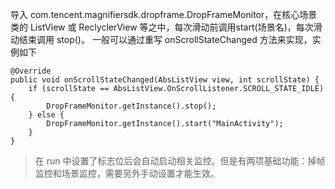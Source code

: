 导入 com.tencent.magnifiersdk.dropframe.DropFrameMonitor，在核心场景类的 ListView 或 ReclyclerView 等之中，每次滑动前调用start(场景名)，每次滑动结束调用 stop()。
一般可以通过重写 onScrollStateChanged 方法来实现，实例如下
```
@Override
public void onScrollStateChanged(AbsListView view, int scrollState) {
    if (scrollState == AbsListView.OnScrollListener.SCROLL_STATE_IDLE) {
        DropFrameMonitor.getInstance().stop();
    } else {
        DropFrameMonitor.getInstance().start("MainActivity");
    }
}
```
>在 run 中设置了标志位后会自动启动相关监控。但是有两项基础功能：掉帧监控和场景监控，需要另外手动设置才能生效。
